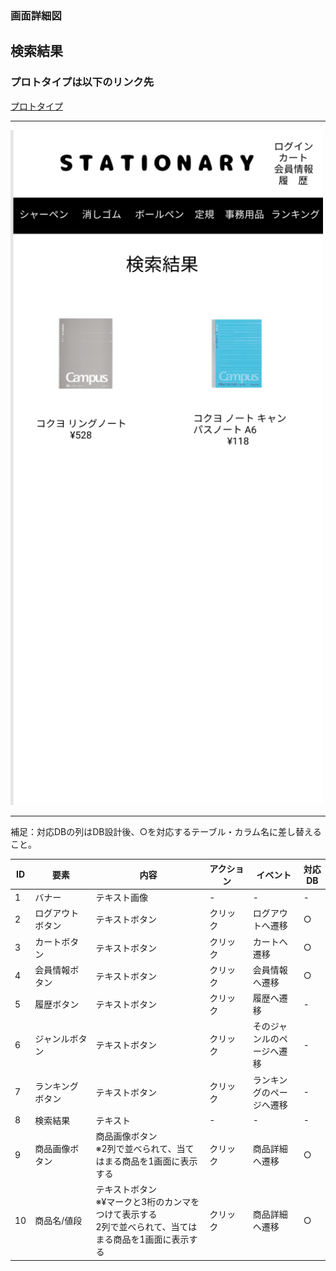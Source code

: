 ### 画面詳細図
## 検索結果
### プロトタイプは以下のリンク先
[プロトタイプ](https://www.figma.com/file/YN8g4ahM3raStzCZMDXhNA/stationary?node-id=1%3A)
*****
<img src="../img/検索結果.png" width="500">

*****
補足：対応DBの列はDB設計後、○を対応するテーブル・カラム名に差し替えること。

| ID | 要素 | 内容 | アクション | イベント | 対応DB |
|----|------|-----|------------|---------|-------|
|1   |バナー　　　　|テキスト画像     |-          |-                  |-|
|2   |ログアウトボタン|テキストボタン |クリック　　|ログアウトへ遷移    |○|
|3   |カートボタン　|テキストボタン　　|クリック　　|カートへ遷移|○|
|4   |会員情報ボタン|テキストボタン　　|クリック　　|会員情報へ遷移|○|
|5   |履歴ボタン　　|テキストボタン　　|クリック　　|履歴へ遷移|-|
|6   |ジャンルボタン|テキストボタン　　|クリック　　|そのジャンルのページへ遷移|-|
|7   |ランキングボタン|テキストボタン　　|クリック　|ランキングのページへ遷移|-|
|8   |検索結果　　　|テキスト　　　　　|-          |-                        |-|
|9   |商品画像ボタン|商品画像ボタン<br>※2列で並べられて、当てはまる商品を1画面に表示する|クリック|商品詳細へ遷移|○|
|10  |商品名/値段　|テキストボタン<br>※¥マークと3桁のカンマをつけて表示する<br>2列で並べられて、当てはまる商品を1画面に表示する|クリック　　|商品詳細へ遷移|○|

